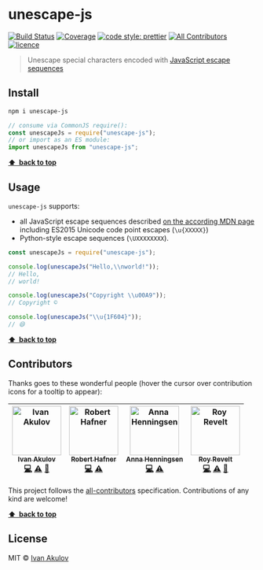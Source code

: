 # unescape-js

[![Build Status][travis-img]][travis-url]
[![Coverage][cov-img]][cov-url]
[![code style: prettier][prettier-img]][prettier-url]
[![All Contributors][contributors-img]][contributors-url]
[![licence][licence-img]][licence-url]

> Unescape special characters encoded with [JavaScript escape sequences](https://developer.mozilla.org/en-US/docs/Web/JavaScript/Guide/Grammar_and_types#Using_special_characters_in_strings)

## Install

```sh
npm i unescape-js
```

```js
// consume via CommonJS require():
const unescapeJs = require("unescape-js");
// or import as an ES module:
import unescapeJs from "unescape-js";
```

**[⬆ &nbsp;back to top](#)**

## Usage

`unescape-js` supports:

* all JavaScript escape sequences described [on the according MDN page](https://developer.mozilla.org/en-US/docs/Web/JavaScript/Guide/Grammar_and_types#Using_special_characters_in_strings) including ES2015 Unicode code point escapes (`\u{XXXXX}`)
* Python-style escape sequences (`\UXXXXXXXX`).

```js
const unescapeJs = require("unescape-js");

console.log(unescapeJs("Hello,\\nworld!"));
// Hello,
// world!

console.log(unescapeJs("Copyright \\u00A9"));
// Copyright ©

console.log(unescapeJs("\\u{1F604}"));
// 😄
```

**[⬆ &nbsp;back to top](#)**

## Contributors

Thanks goes to these wonderful people (hover the cursor over contribution icons for a tooltip to appear):

<!-- Contributors START
Ivan_Akulov iamakulov http://iamakulov.com/ code tests doc
Robert_Hafner tedivm http://www.tedivm.com/ code tests
Anna_Henningsen addaleax https://twitter.com/addaleax code tests
Roy_Revelt revelt https://github.com/revelt code tests doc
Contributors END -->

<!-- Contributors table START -->

| [<img src="https://avatars.githubusercontent.com/iamakulov?s=100" width="100" alt="Ivan Akulov" /><br /><sub>Ivan Akulov</sub>](http://iamakulov.com/)<br />[💻](https://github.com/iamakulov/unescape-js/commits?author=iamakulov "Code") [⚠️](https://github.com/iamakulov/unescape-js/commits?author=iamakulov "Tests") [📖](https://github.com/iamakulov/unescape-js/commits?author=iamakulov "Documentation") | [<img src="https://avatars.githubusercontent.com/tedivm?s=100" width="100" alt="Robert Hafner" /><br /><sub>Robert Hafner</sub>](http://www.tedivm.com/)<br />[💻](https://github.com/iamakulov/unescape-js/commits?author=tedivm "Code") [⚠️](https://github.com/iamakulov/unescape-js/commits?author=tedivm "Tests") | [<img src="https://avatars.githubusercontent.com/addaleax?s=100" width="100" alt="Anna Henningsen" /><br /><sub>Anna Henningsen</sub>](https://twitter.com/addaleax)<br />[💻](https://github.com/iamakulov/unescape-js/commits?author=addaleax "Code") [⚠️](https://github.com/iamakulov/unescape-js/commits?author=addaleax "Tests") | [<img src="https://avatars.githubusercontent.com/revelt?s=100" width="100" alt="Roy Revelt" /><br /><sub>Roy Revelt</sub>](https://github.com/revelt)<br />[💻](https://github.com/iamakulov/unescape-js/commits?author=revelt "Code") [⚠️](https://github.com/iamakulov/unescape-js/commits?author=revelt "Tests") [📖](https://github.com/iamakulov/unescape-js/commits?author=revelt "Documentation") |
| :----------------------------------------------------------------------------------------------------------------------------------------------------------------------------------------------------------------------------------------------------------------------------------------------------------------------------------------------------------------------------------------------------------------: | :--------------------------------------------------------------------------------------------------------------------------------------------------------------------------------------------------------------------------------------------------------------------------------------------------------------------: | :------------------------------------------------------------------------------------------------------------------------------------------------------------------------------------------------------------------------------------------------------------------------------------------------------------------------------------: | :------------------------------------------------------------------------------------------------------------------------------------------------------------------------------------------------------------------------------------------------------------------------------------------------------------------------------------------------------------------------------------------------------: |


<!-- Contributors table END -->

This project follows the [all-contributors][all-contributors-url] specification. Contributions of any kind are welcome!

**[⬆ &nbsp;back to top](#)**

## License

MIT © [Ivan Akulov](http://iamakulov.com)

[travis-img]: https://img.shields.io/travis/iamakulov/unescape-js.svg?style=flat-square
[travis-url]: https://travis-ci.org/iamakulov/unescape-js
[cov-img]: https://coveralls.io/repos/github/iamakulov/unescape-js/badge.svg?style=flat-square?branch=master
[cov-url]: https://coveralls.io/github/iamakulov/unescape-js?branch=master
[prettier-img]: https://img.shields.io/badge/code_style-prettier-ff69b4.svg?style=flat-square
[prettier-url]: https://github.com/prettier/prettier
[contributors-img]: https://img.shields.io/badge/all_contributors-4-orange.svg?style=flat-square
[contributors-url]: #contributors
[licence-img]: https://img.shields.io/npm/l/unescape-js.svg?style=flat-square
[licence-url]: https://github.com/iamakulov/unescape-js/blob/master/LICENSE
[all-contributors-url]: https://github.com/kentcdodds/all-contributors
